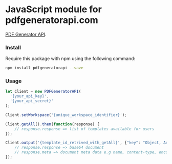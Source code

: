 # JavaScript module for pdfgeneratorapi.com
[PDF Generator API](https://pdfgeneratorapi.com).

### Install
Require this package with npm using the following command:
```bash
npm install pdfgeneratorapi --save
```


### Usage
```javascript
let Client = new PDFGeneratorAPI(
  '{your_api_key}',
  '{your_api_secret}'
);

Client.setWorkspace('{unique_workspace_identifier}');

Client.getAll().then(function(response) {
    // response.response => list of templates available for users
});

Client.output('{template_id_retrived_with_getAll}', {"key": "Object, Array or url to data file"}).then(function(response) {
    // response.response => base64 document
    // response.meta => document meta data e.g name, content-type, encoding etc
});
```